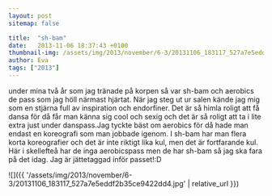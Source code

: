 ```yaml
---
layout: post
sitemap: false

title:  "sh-bam"
date:   2013-11-06 18:37:43 +0100
thumbnail-img: /assets/img/2013/november/6-3/20131106_183117_527a7e5eddf2b35ce9422dd4.jpg
author: Eva
tags: ["2013"]
---
```


under mina två år som jag tränade på korpen så var sh-bam och aerobics de pass som jag höll närmast hjärtat.  När jag steg ut ur salen kände jag mig som en stjärna full av inspiration och endorfiner.  Det är så himla roligt att få dansa för då får man känna sig cool och sexig och det är så roligt att ta i lite extra just under danspass.Jag tyckte bäst om aerobics för då hade man endast en koreografi som man jobbade igenom.  I sh-bam har man flera korta koreografier och det är inte riktigt lika kul, men det är fortfarande kul. Här i skellefteå har de inga aerobicspass men de har sh-bam så jag ska fara på det idag. Jag är jättetaggad inför passet!:D

![]({{ '/assets/img/2013/november/6-3/20131106_183117_527a7e5eddf2b35ce9422dd4.jpg'  | relative_url }})

